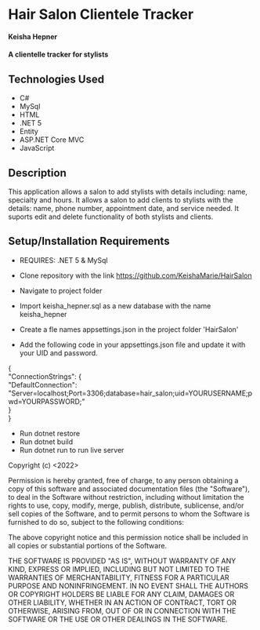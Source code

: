 # Hair Salon Clientele Tracker

#### Keisha Hepner

#### A clientelle tracker for stylists

## Technologies Used

* C#
* MySql
* HTML
* .NET 5
* Entity
* ASP.NET Core MVC
* JavaScript

## Description

This application allows a salon to add stylists with details including: name, specialty and hours. It allows a salon to add clients to stylists with the details: name, phone number, appointment date, and service needed. It suports edit and delete functionality of both stylists and clients.

## Setup/Installation Requirements

* REQUIRES: .NET 5 & MySql

* Clone repository with the link https://github.com/KeishaMarie/HairSalon
* Navigate to project folder
* Import keisha_hepner.sql as a new database with the name keisha_hepner
* Create a fle names appsettings.json in the project folder 'HairSalon'

* Add the following code in your appsettings.json file and update it with your UID and password.

{ <br>
  "ConnectionStrings": { <br>
      "DefaultConnection": "Server=localhost;Port=3306;database=hair_salon;uid=YOURUSERNAME;pwd=YOURPASSWORD;" <br>
  } <br>
}

* Run dotnet restore
* Run dotnet build
* Run dotnet run to run live server


Copyright (c) <2022> <Keisha Hepner>

Permission is hereby granted, free of charge, to any person obtaining a copy
of this software and associated documentation files (the "Software"), to deal
in the Software without restriction, including without limitation the rights
to use, copy, modify, merge, publish, distribute, sublicense, and/or sell
copies of the Software, and to permit persons to whom the Software is
furnished to do so, subject to the following conditions:

The above copyright notice and this permission notice shall be included in all
copies or substantial portions of the Software.

THE SOFTWARE IS PROVIDED "AS IS", WITHOUT WARRANTY OF ANY KIND, EXPRESS OR
IMPLIED, INCLUDING BUT NOT LIMITED TO THE WARRANTIES OF MERCHANTABILITY,
FITNESS FOR A PARTICULAR PURPOSE AND NONINFRINGEMENT. IN NO EVENT SHALL THE
AUTHORS OR COPYRIGHT HOLDERS BE LIABLE FOR ANY CLAIM, DAMAGES OR OTHER
LIABILITY, WHETHER IN AN ACTION OF CONTRACT, TORT OR OTHERWISE, ARISING FROM,
OUT OF OR IN CONNECTION WITH THE SOFTWARE OR THE USE OR OTHER DEALINGS IN THE
SOFTWARE.
